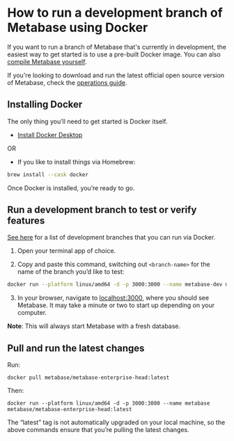 # How to run a development branch of Metabase using Docker

If you want to run a branch of Metabase that's currently in development, the easiest way to get started is to use a pre-built Docker image. You can also [compile Metabase yourself](build.md).

If you're looking to download and run the latest official open source version of Metabase, check the [operations guide](../operations-guide/installing-metabase.md). 

## Installing Docker

The only thing you’ll need to get started is Docker itself.

- [Install Docker Desktop](https://www.docker.com/products/docker-desktop)

OR

- If you like to install things via Homebrew:

```bash
brew install --cask docker
```
Once Docker is installed, you’re ready to go.

## Run a development branch to test or verify features

[See here](https://hub.docker.com/r/metabase/metabase-dev/tags) for a list of development branches that you can run via Docker.

1. Open your terminal app of choice.

2. Copy and paste this command, switching out `<branch-name>` for the name of the branch you’d like to test: 

```bash
docker run --platform linux/amd64 -d -p 3000:3000 --name metabase-dev metabase/metabase-dev:<branch-name>
```

3. In your browser, navigate to [localhost:3000](http://localhost:3000), where you should see Metabase. It may take a minute or two to start up depending on your computer.

**Note**: This will always start Metabase with a fresh database.

## Pull and run the latest changes

Run:

```
docker pull metabase/metabase-enterprise-head:latest
```

Then:

```
docker run --platform linux/amd64 -d -p 3000:3000 --name metabase metabase/metabase-enterprise-head:latest
```

The “latest” tag is not automatically upgraded on your local machine, so the above commands ensure that you’re pulling the latest changes.
